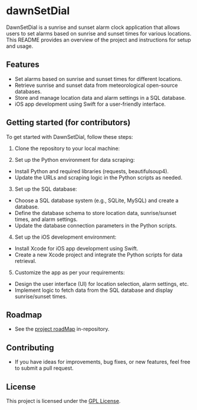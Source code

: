 # dawnSetDial

DawnSetDial is a sunrise and sunset alarm clock application that allows users to set alarms based on sunrise and sunset times for various locations. This README provides an overview of the project and instructions for setup and usage.

## Features

- Set alarms based on sunrise and sunset times for different locations.
- Retrieve sunrise and sunset data from meteorological open-source databases.
- Store and manage location data and alarm settings in a SQL database.
- iOS app development using Swift for a user-friendly interface.

## Getting started (for contributors)

To get started with DawnSetDial, follow these steps:

1. Clone the repository to your local machine:


2. Set up the Python environment for data scraping:
- Install Python and required libraries (requests, beautifulsoup4).
- Update the URLs and scraping logic in the Python scripts as needed.

3. Set up the SQL database:
- Choose a SQL database system (e.g., SQLite, MySQL) and create a database.
- Define the database schema to store location data, sunrise/sunset times, and alarm settings.
- Update the database connection parameters in the Python scripts.

4. Set up the iOS development environment:
- Install Xcode for iOS app development using Swift.
- Create a new Xcode project and integrate the Python scripts for data retrieval.

5. Customize the app as per your requirements:
- Design the user interface (UI) for location selection, alarm settings, etc.
- Implement logic to fetch data from the SQL database and display sunrise/sunset times.

## Roadmap

- See the [project roadMap](roadMap.md) in-repository.

## Contributing

- If you have ideas for improvements, bug fixes, or new features, feel free to submit a pull request.

## License

This project is licensed under the [GPL License](LICENSE).
